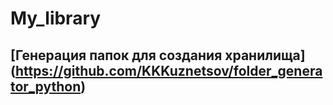 # My_library

## [Генерация папок для создания хранилища] (https://github.com/KKKuznetsov/folder_generator_python)
